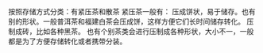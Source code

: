 按照存储方式分类：有紧压茶和散茶
紧压茶一般有：
压成饼状，易于储存。也有别的形状。一般普洱茶和福建白茶会压成饼，这样方便它们长时间储存转化。
压制成砖，比如各种黑茶。
也有个别茶类会进行压制成各种形状，大小不一，一般都是为了方便存储转化或者携带分装。